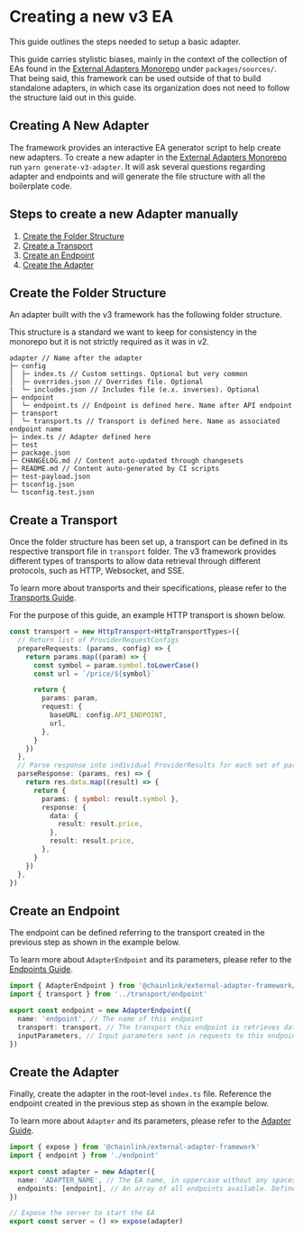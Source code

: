 # Creating a new v3 EA

This guide outlines the steps needed to setup a basic adapter.

This guide carries stylistic biases, mainly in the context of the collection of EAs found in the [External Adapters Monorepo](https://github.com/smartcontractkit/external-adapters-js) under `packages/sources/`. That being said, this framework can be used outside of that to build standalone adapters, in which case its organization does not need to follow the structure laid out in this guide.

## Creating A New Adapter

The framework provides an interactive EA generator script to help create new adapters.
To create a new adapter in the [External Adapters Monorepo](https://github.com/smartcontractkit/external-adapters-js) run `yarn generate-v3-adapter`. It will ask several questions regarding adapter and endpoints and will generate the file structure with all the boilerplate code.

## Steps to create a new Adapter manually

1. [Create the Folder Structure](#create-the-folder-structure)
2. [Create a Transport](#create-a-transport)
3. [Create an Endpoint](#create-an-endpoint)
4. [Create the Adapter](#create-the-adapter)

## Create the Folder Structure

An adapter built with the v3 framework has the following folder structure.

This structure is a standard we want to keep for consistency in the monorepo but it is not strictly required as it was in v2.

```
adapter // Name after the adapter
├─ config
│  ├─ index.ts // Custom settings. Optional but very common
│  ├─ overrides.json // Overrides file. Optional
|  └─ includes.json // Includes file (e.x. inverses). Optional
├─ endpoint
│  └─ endpoint.ts // Endpoint is defined here. Name after API endpoint
├─ transport
│  └─ transport.ts // Transport is defined here. Name as associated endpoint name
├─ index.ts // Adapter defined here
├─ test
├─ package.json
├─ CHANGELOG.md // Content auto-updated through changesets
├─ README.md // Content auto-generated by CI scripts
├─ test-payload.json
├─ tsconfig.json
└─ tsconfig.test.json
```

## Create a Transport

Once the folder structure has been set up, a transport can be defined in its respective transport file in `transport` folder. The v3 framework provides different types of transports to allow data retrieval through different protocols, such as HTTP, Websocket, and SSE.

To learn more about transports and their specifications, please refer to the [Transports Guide](../components/transports.md).

For the purpose of this guide, an example HTTP transport is shown below.

```typescript
const transport = new HttpTransport<HttpTransportTypes>({
  // Return list of ProviderRequestConfigs
  prepareRequests: (params, config) => {
    return params.map((param) => {
      const symbol = param.symbol.toLowerCase()
      const url = `/price/${symbol}`

      return {
        params: param,
        request: {
          baseURL: config.API_ENDPOINT,
          url,
        },
      }
    })
  },
  // Parse response into individual ProviderResults for each set of params
  parseResponse: (params, res) => {
    return res.data.map((result) => {
      return {
        params: { symbol: result.symbol },
        response: {
          data: {
            result: result.price,
          },
          result: result.price,
        },
      }
    })
  },
})
```

## Create an Endpoint

The endpoint can be defined referring to the transport created in the previous step as shown in the example below.

To learn more about `AdapterEndpoint` and its parameters, please refer to the [Endpoints Guide](../components/endpoints.md).

```typescript
import { AdapterEndpoint } from '@chainlink/external-adapter-framework/adapter'
import { transport } from '../transport/endpoint'

export const endpoint = new AdapterEndpoint({
  name: 'endpoint', // The name of this endpoint
  transport: transport, // The transport this endpoint is retrieves data through
  inputParameters, // Input parameters sent in requests to this endpoint
})
```

## Create the Adapter

Finally, create the adapter in the root-level `index.ts` file. Reference the endpoint created in the previous step as shown in the example below.

To learn more about `Adapter` and its parameters, please refer to the [Adapter Guide](../components/adapter.md).

```typescript
import { expose } from '@chainlink/external-adapter-framework'
import { endpoint } from './endpoint'

export const adapter = new Adapter({
  name: 'ADAPTER_NAME', // The EA name, in uppercase without any spaces
  endpoints: [endpoint], // An array of all endpoints available. Defined in the endpoints folder
})

// Expose the server to start the EA
export const server = () => expose(adapter)
```
